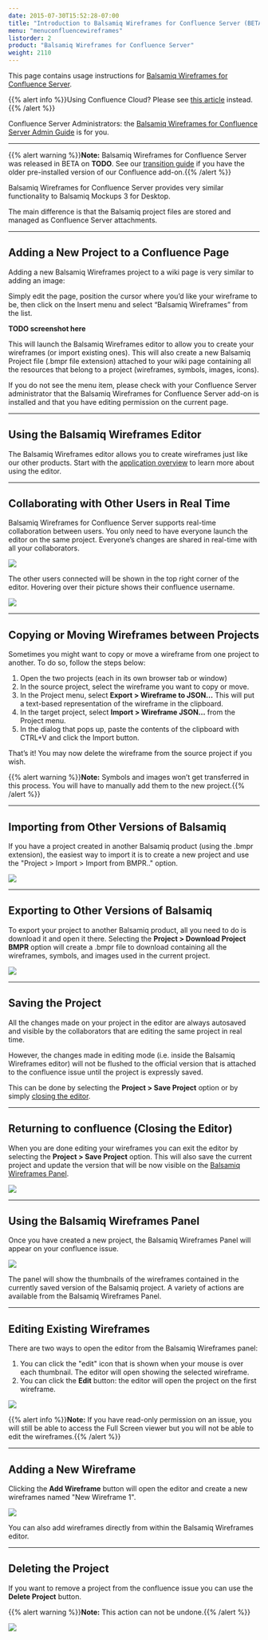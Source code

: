 ```yaml
---
date: 2015-07-30T15:52:28-07:00
title: "Introduction to Balsamiq Wireframes for Confluence Server (BETA)"
menu: "menuconfluencewireframes"
listorder: 2
product: "Balsamiq Wireframes for Confluence Server"
weight: 2110
---
```


This page contains usage instructions for [Balsamiq Wireframes for Confluence Server](https://marketplace.atlassian.com/plugins/com.balsamiq.confluence.plugins.mockups/server/overview).

{{% alert info %}}Using Confluence Cloud? Please see [this article](https://docs.balsamiq.com/confluence/cloud/intro/) instead.{{% /alert %}}

Confluence Server Administrators: the [Balsamiq Wireframes for Confluence Server Admin Guide](../admin-guide/) is for you.

* * *

{{% alert warning %}}**Note:** Balsamiq Wireframes for Confluence Server was released in BETA on **TODO**. See our [transition guide](../transition-guide/) if you have the older pre-installed version of our Confluence add-on.{{% /alert %}}

Balsamiq Wireframes for Confluence Server provides very similar functionality to Balsamiq Mockups 3 for Desktop.

The main difference is that the Balsamiq project files are stored and managed as Confluence Server attachments.

* * *

## Adding a New Project to a Confluence Page

Adding a new Balsamiq Wireframes project to a wiki page is very similar to adding an image:

Simply edit the page, position the cursor where you’d like your wireframe to be, then click on the Insert menu and select “Balsamiq Wireframes” from the list.

**TODO screenshot here**

This will launch the Balsamiq Wireframes editor to allow you to create your wireframes (or import existing ones). This will also create a new Balsamiq Project file (.bmpr file extension) attached to your wiki page containing all the resources that belong to a project (wireframes, symbols, images, icons).

If you do not see the menu item, please check with your Confluence Server administrator that the Balsamiq Wireframes for Confluence Server add-on is installed and that you have editing permission on the current page.

* * *

## Using the Balsamiq Wireframes Editor

The Balsamiq Wireframes editor allows you to create wireframes just like our other products. Start with the [application overview](../overview/) to learn more about using the editor.

* * *

## Collaborating with Other Users in Real Time

Balsamiq Wireframes for Confluence Server supports real-time collaboration between users. You only need to have everyone launch the editor on the same project. Everyone’s changes are shared in real-time with all your collaborators.

![](//media.balsamiq.com/img/support/docs/confluence/wireframes/user-guide-3.png)

The other users connected will be shown in the top right corner of the editor. Hovering over their picture shows their confluence username.

![](//media.balsamiq.com/img/support/docs/confluence/wireframes/user-guide-4.png)

* * *

## Copying or Moving Wireframes between Projects

Sometimes you might want to copy or move a wireframe from one project to another. To do so, follow the steps below:

1.  Open the two projects (each in its own browser tab or window)
2.  In the source project, select the wireframe you want to copy or move.
3.  In the Project menu, select **Export > Wireframe to JSON...** This will put a text-based representation of the wireframe in the clipboard.
4.  In the target project, select **Import > Wireframe JSON...** from the Project menu.
5.  In the dialog that pops up, paste the contents of the clipboard with CTRL+V and click the Import button.

That’s it! You may now delete the wireframe from the source project if you wish.

{{% alert warning %}}**Note:** Symbols and images won’t get transferred in this process. You will have to manually add them to the new project.{{% /alert %}}

* * *

## Importing from Other Versions of Balsamiq

If you have a project created in another Balsamiq product (using the .bmpr extension), the easiest way to import it is to create a new project and use the "Project > Import > Import from BMPR.." option.

![](//media.balsamiq.com/img/support/docs/confluence/wireframes/import-bmpr.png)

* * *

## Exporting to Other Versions of Balsamiq

To export your project to another Balsamiq product, all you need to do is download it and open it there. Selecting the **Project > Download Project BMPR** option will create a .bmpr file to download containing all the wireframes, symbols, and images used in the current project.

![](//media.balsamiq.com/img/support/docs/confluence/wireframes/user-guide-5.png)

* * *

## Saving the Project

All the changes made on your project in the editor are always autosaved and visible by the collaborators that are editing the same project in real time.

However, the changes made in editing mode (i.e. inside the Balsamiq Wireframes editor) will not be flushed to the official version that is attached to the confluence issue until the project is expressly saved.

This can be done by selecting the **Project > Save Project** option or by simply [closing the editor](#returning-to-confluence-closing-the-editor).

* * *

## Returning to confluence (Closing the Editor)

When you are done editing your wireframes you can exit the editor by selecting the **Project > Save Project** option. This will also save the current project and update the version that will be now visible on the [Balsamiq Wireframes Panel](#using-the-balsamiq-wireframes-panel).

![](//media.balsamiq.com/img/support/docs/confluence/wireframes/user-guide-6.png)

* * *

## Using the Balsamiq Wireframes Panel

Once you have created a new project, the Balsamiq Wireframes Panel will appear on your confluence issue.

![](//media.balsamiq.com/img/support/docs/confluence/wireframes/panel.png)

The panel will show the thumbnails of the wireframes contained in the currently saved version of the Balsamiq project. A variety of actions are available from the Balsamiq Wireframes Panel.

* * *

## Editing Existing Wireframes

There are two ways to open the editor from the Balsamiq Wireframes panel:

1.  You can click the "edit" icon that is shown when your mouse is over each thumbnail. The editor will open showing the selected wireframe.
2.  You can click the **Edit** button: the editor will open the project on the first wireframe.

![](//media.balsamiq.com/img/support/docs/confluence/wireframes/edit.png)

{{% alert info %}}**Note:** If you have read-only permission on an issue, you will still be able to access the Full Screen viewer but you will not be able to edit the wireframes.{{% /alert %}}

* * *

## Adding a New Wireframe

Clicking the **Add Wireframe** button will open the editor and create a new wireframes named "New Wireframe 1".

![](//media.balsamiq.com/img/support/docs/confluence/wireframes/addpanel.png)

You can also add wireframes directly from within the Balsamiq Wireframes editor.

* * *

## Deleting the Project

If you want to remove a project from the confluence issue you can use the **Delete Project** button.

{{% alert warning %}}**Note:** This action can not be undone.{{% /alert %}}

![](//media.balsamiq.com/img/support/docs/confluence/wireframes/deletepanel.png)
